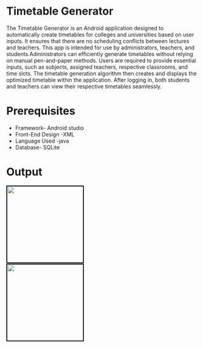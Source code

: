 # Timetable Generator
The Timetable Generator is an Android application designed to automatically create timetables for colleges and universities based on user inputs. It ensures that there are no scheduling conflicts between lectures and teachers. This app is intended for use by administrators, teachers, and students.Administrators can efficiently generate timetables without relying on manual pen-and-paper methods. Users are required to provide essential inputs, such as subjects, assigned teachers, respective classrooms, and time slots. The timetable generation algorithm then creates and displays the optimized timetable within the application. After logging in, both students and teachers can view their respective timetables seamlessly.
# Prerequisites
* Framework- Android studio
* Front-End Design -XML
* Language Used -java
* Database- SQLite
# Output
<img src="https://github.com/user-attachments/assets/3882645a-af15-4eef-bacf-bf1d8e2535fb" width="200" style="border:2px solid black;">
&nbsp;&nbsp;&nbsp;&nbsp;&nbsp;&nbsp;&nbsp;&nbsp;&nbsp;&nbsp;&nbsp;&nbsp;&nbsp;&nbsp;&nbsp;&nbsp;&nbsp;&nbsp;&nbsp;&nbsp;&nbsp;&nbsp;&nbsp;&nbsp;&nbsp;&nbsp;&nbsp;
&nbsp;&nbsp;&nbsp;&nbsp;&nbsp;&nbsp;&nbsp;&nbsp;&nbsp;&nbsp;&nbsp;&nbsp;&nbsp;&nbsp;&nbsp;&nbsp;&nbsp;&nbsp;&nbsp;&nbsp;&nbsp;&nbsp;&nbsp;&nbsp;&nbsp;&nbsp;&nbsp;
<img src="https://github.com/user-attachments/assets/61cb42a2-6a05-4f47-914f-4dd766e5117c" width="200" style="border:2px solid black;">


